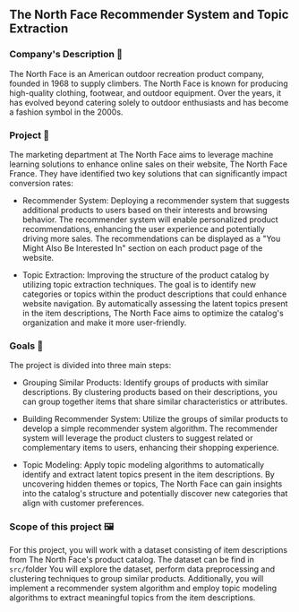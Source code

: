 ## The North Face Recommender System and Topic Extraction

### Company's Description 📇
The North Face is an American outdoor recreation product company, founded in 1968 to supply climbers. The North Face is known for producing high-quality clothing, footwear, and outdoor equipment. Over the years, it has evolved beyond catering solely to outdoor enthusiasts and has become a fashion symbol in the 2000s.

### Project 🚧
The marketing department at The North Face aims to leverage machine learning solutions to enhance online sales on their website, The North Face France. They have identified two key solutions that can significantly impact conversion rates:

* Recommender System: Deploying a recommender system that suggests additional products to users based on their interests and browsing behavior. The recommender system will enable personalized product recommendations, enhancing the user experience and potentially driving more sales. The recommendations can be displayed as a "You Might Also Be Interested In" section on each product page of the website.

* Topic Extraction: Improving the structure of the product catalog by utilizing topic extraction techniques. The goal is to identify new categories or topics within the product descriptions that could enhance website navigation. By automatically assessing the latent topics present in the item descriptions, The North Face aims to optimize the catalog's organization and make it more user-friendly.

### Goals 🎯
The project is divided into three main steps:

* Grouping Similar Products: Identify groups of products with similar descriptions. By clustering products based on their descriptions, you can group together items that share similar characteristics or attributes.

* Building Recommender System: Utilize the groups of similar products to develop a simple recommender system algorithm. The recommender system will leverage the product clusters to suggest related or complementary items to users, enhancing their shopping experience.

* Topic Modeling: Apply topic modeling algorithms to automatically identify and extract latent topics present in the item descriptions. By uncovering hidden themes or topics, The North Face can gain insights into the catalog's structure and potentially discover new categories that align with customer preferences.

### Scope of this project 🖼️
For this project, you will work with a dataset consisting of item descriptions from The North Face's product catalog. The dataset can be find in `src/`folder
You will explore the dataset, perform data preprocessing and clustering techniques to group similar products. Additionally, you will implement a recommender system algorithm and employ topic modeling algorithms to extract meaningful topics from the item descriptions.